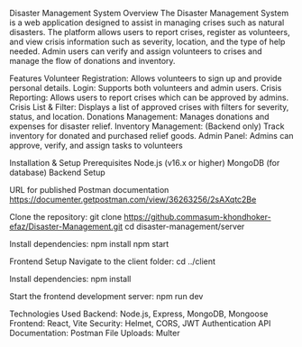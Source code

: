 Disaster Management System
Overview
The Disaster Management System is a web application designed to assist in managing crises such as natural disasters. The platform allows users to report crises, register as volunteers, and view crisis information such as severity, location, and the type of help needed. Admin users can verify and assign volunteers to crises and manage the flow of donations and inventory.

Features
Volunteer Registration: Allows volunteers to sign up and provide personal details.
Login: Supports both volunteers and admin users.
Crisis Reporting: Allows users to report crises which can be approved by admins.
Crisis List & Filter: Displays a list of approved crises with filters for severity, status, and location.
Donations Management: Manages donations and expenses for disaster relief.
Inventory Management: (Backend only) Track inventory for donated and purchased relief goods.
Admin Panel: Admins can approve, verify, and assign tasks to volunteers

Installation & Setup
Prerequisites
Node.js (v16.x or higher)
MongoDB (for database)
Backend Setup

URL for published Postman documentation
https://documenter.getpostman.com/view/36263256/2sAXqtc2Be

Clone the repository:
git clone https://github.commasum-khondhoker-efaz/Disaster-Management.git
cd disaster-management/server

Install dependencies:
npm install
npm start

Frontend Setup
Navigate to the client folder:
cd ../client

Install dependencies:
npm install

Start the frontend development server:
npm run dev


Technologies Used
Backend: Node.js, Express, MongoDB, Mongoose
Frontend: React, Vite
Security: Helmet, CORS, JWT Authentication
API Documentation: Postman
File Uploads: Multer



